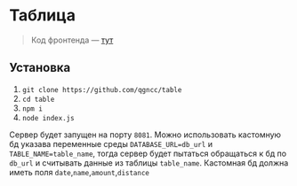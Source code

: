 # Таблица
> Код фронтенда — [тут](https://github.com/qgncc/table-main/tree/main/frontend)
## Установка
1. `git clone https://github.com/qgncc/table`
2. `cd table`
3. `npm i`
4. `node index.js`

Сервер будет запущен на порту `8081`. Можно использовать кастомную бд указава переменные среды `DATABASE_URL=db_url` и `TABLE_NAME=table_name`, тогда сервер будет пытаться обращаться к бд по `db_url` и считывать данные из таблицы `table_name`. Кастомная бд должна иметь поля `date`,`name`,`amount`,`distance`

